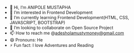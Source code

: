 - 👋 Hi, I’m ANIPOLE MUSTAPHA 
- 👀 I’m interested in Frontend Development
- 🌱 I’m currently learning Frontend Development(HTML, CSS, JAVASCRIPT, BOOTSTRAP)
- 💞️ I’m looking to collaborate on Open Source Project
- 📫 How to reach me @adesholamustymoney@gmail.com
- 😄 Pronouns: He
- ⚡ Fun fact: I love Adventures and Reading

<!---
mustymoney/mustymoney is a ✨ special ✨ repository because its `README.md` (this file) appears on your GitHub profile.
You can click the Preview link to take a look at your changes.
--->
